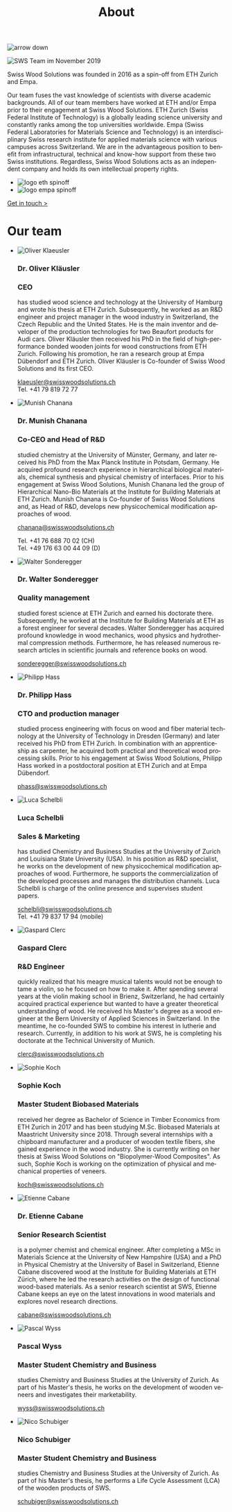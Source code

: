 ﻿---
lang: en
title: 'About'
order: 6
---

<div class="full-width-kenburns">
<div class="wrap-bg-image">


![arrow down](/assets/images/arrow-d-white.svg)
</div>
<img srcset="/assets/images/SWS_team.jpg"
     src="/assets/images/SWS_team.jpg" alt="SWS Team im November 2019">
</div>

<div class="full-width">
<div class="wrap -cols2">

Swiss Wood Solutions was founded in 2016 as a spin-off from ETH Zurich
and Empa.

Our team fuses the vast knowledge of scientists with diverse academic backgrounds. All of our team members have worked at ETH and/or Empa prior to their engagement at Swiss Wood Solutions. ETH Zurich (Swiss Federal Institute of Technology) is a globally leading science university and constantly ranks among the top universities worldwide. Empa (Swiss Federal Laboratories for Materials Science and Technology) is an interdisciplinary Swiss research institute for applied materials science with various campuses across Switzerland. We are in the advantageous position to benefit from infrastructural, technical and know-how support from these two Swiss institutions. Regardless, Swiss Wood Solutions acts as an independent company and holds its own intellectual property rights.

- ![logo eth spinoff](/assets/images/Partner_4_ETH_Tropical_Wood_Tropenholz_Ersatz_Replacement_Alternative_Swiss_Ebony_Ebenholz_Palisander_Holz_Experten_SwissWoodSolutions_Klimaschutz_ETH_Zuerich.jpg)
- ![logo empa spinoff](/assets/images/Partner_5_Empa_Tropical_Wood_Tropenholz_Ersatz_Replacement_Alternative_Swiss_Ebony_Ebenholz_Palisander_Holz_Experten_SwissWoodSolutions_Klimaschutz_ETH_Zuerich.jpg)

<a class="btn -red" href="/en/contact">Get in touch ></a>

</div>
</div>

<div class="full-width-grey">
<div class="wrap -cols2">

# Our team

- ![Oliver Klaeusler](/assets/images/About_Team_OliverKlaeusler.jpg)
  ### Dr. Oliver Kläusler
  ### CEO

  has studied wood science and technology at the University of Hamburg and wrote his thesis at ETH Zurich.
  Subsequently, he worked as an R\&D engineer and project manager in the wood industry
  in Switzerland, the Czech Republic and the United States. He is the
  main inventor and developer of the production technologies for two
  Beaufort products for Audi cars. Oliver Kläusler then received his PhD in the field of high-performance bonded wooden joints for wood constructions from ETH Zurich. Following his promotion, he ran
  a research group at Empa Dübendorf and ETH Zurich. Oliver
  Kläusler is Co-founder of Swiss Wood Solutions and its first
  CEO.

  <klaeusler@swisswoodsolutions.ch>  
  Tel. +41 79 819 72 77

- ![Munish Chanana](/assets/images/About_Team_MunishChanana.jpg)
  ### Dr. Munish Chanana
  ### Co-CEO and Head of R\&D

  studied chemistry at the University of Münster, Germany, and later
  received his PhD from the Max Planck Institute in Potsdam, Germany. He
  acquired profound research experience in hierarchical biological
  materials, chemical synthesis and physical chemistry of interfaces.
  Prior to his engagement at Swiss Wood Solutions, Munish Chanana led
  the group of Hierarchical Nano-Bio Materials at the Institute for
  Building Materials at ETH Zurich. Munish Chanana is Co-founder of Swiss Wood Solutions and, as Head of R\&D, develops new physicochemical modification approaches of wood.

  <chanana@swisswoodsolutions.ch>

  Tel. +41 76 688 70 02 (CH)  
  Tel. +49 176 63 00 44 09 (D)

- ![Walter Sonderegger](/assets/images/About_Team_WalterSonderegger.jpg)
  ### Dr. Walter Sonderegger
  ### Quality management

  studied forest science at ETH Zurich and earned his doctorate there. Subsequently, he worked at the
  Institute for Building Materials at ETH as a forest engineer for several decades. Walter
  Sonderegger has acquired profound knowledge in wood mechanics, wood
  physics and hydrothermal compression methods. Furthermore, he has
  released numerous research articles in scientific journals and
  reference books on wood.

  <sonderegger@swisswoodsolutions.ch>

- ![Philipp Hass](/assets/images/About_Team_PhilippHass.jpg)
  ### Dr. Philipp Hass
  ### CTO and production manager

  studied process engineering with focus on wood and fiber material
  technology at the University of Technology in Dresden (Germany) and
  later received his PhD from ETH Zurich. In combination with an
  apprenticeship as carpenter, he acquired both practical and
  theoretical wood processing skills. Prior to his engagement at Swiss
  Wood Solutions, Philipp Hass worked in a postdoctoral position at
  ETH Zurich and at Empa Dübendorf.

  <phass@swisswoodsolutions.ch>

- ![Luca Schelbli](/assets/images/About_Team_LucaSchelbli.jpg)
  ### Luca Schelbli
  ### Sales & Marketing

  has studied Chemistry and Business Studies at the University of Zurich and Louisiana State University (USA). In his position as R\&D specialist, he works on the development of new physicochemical  modification approaches of wood. Furthermore, he supports the commercialization of the developed processes and manages the distribution channels. Luca Schelbli is charge of the online presence and supervises student papers.

  <schelbli@swisswoodsolutions.ch>   
  Tel. +41 79 837 17 94 (mobile)

- ![Gaspard Clerc](/assets/images/About_Team_GaspardClerc.jpg)
  ### Gaspard Clerc
  ### R&D Engineer

  quickly realized that his meagre musical talents would not be enough to tame a violin, so he focused on how to make it. After spending several years at the violin making school in Brienz, Switzerland, he had certainly acquired practical experience but wanted to have a greater theoretical understanding of wood. He received his Master's degree as a wood engineer at the Bern University of Applied Sciences in Switzerland. In the meantime, he co-founded SWS to combine his interest in lutherie and research. Currently, in addition to his work at SWS, he is completing his doctorate at the Technical University of Munich.

  <clerc@swisswoodsolutions.ch>

- ![Sophie Koch](/assets/images/About_Team_SophieKoch.jpg)
  ### Sophie Koch
  ### Master Student Biobased Materials

  received her degree as Bachelor of Science in Timber Economics from ETH Zurich in 2017 and has been studying M.Sc. Biobased Materials at Maastricht University since 2018. Through several internships with a chipboard manufacturer and a producer of wooden textile fibers, she gained experience in the wood industry. She is currently writing on her thesis at Swiss Wood Solutions on "Biopolymer-Wood Composites". As such, Sophie Koch is working on the optimization of physical and mechanical properties of veneers.

  <koch@swisswoodsolutions.ch>

- ![Etienne Cabane](/assets/images/About_Team_EtienneCabane.jpg)
  ### Dr. Etienne Cabane
  ### Senior Research Scientist

  is a polymer chemist and chemical engineer. After completing a MSc in Materials Science at the University of New Hampshire (USA) and a PhD in Physical Chemistry at the University of Basel in Switzerland, Etienne Cabane discovered wood at the Institute for Building Materials at ETH Zürich, where he led the research activities on the design of functional wood-based materials. As a senior research scientist at SWS, Etienne Cabane keeps an eye on the latest innovations in wood materials and explores novel research directions.

  <cabane@swisswoodsolutions.ch>

- ![Pascal Wyss](/assets/images/About_Team_PascalWyss.jpg)
  ### Pascal Wyss
  ### Master Student Chemistry and Business 

  studies Chemistry and Business Studies at the University of Zurich. As part of his Master's thesis, he works on the development of wooden veneers and investigates their marketability.

  <wyss@swisswoodsolutions.ch>

- ![Nico Schubiger](/assets/images/About_Team_NicoSchubiger.jpg)
  ### Nico Schubiger
  ### Master Student Chemistry and Business 

  studies Chemistry and Business Studies at the University of Zurich. As part of his Master's thesis, he performs a Life Cycle Assessment (LCA) of the wooden products of SWS.

  <schubiger@swisswoodsolutions.ch>


</div>
</div>
